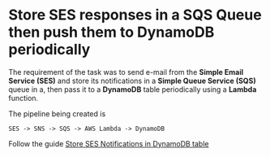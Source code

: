 # Store SES responses in a SQS Queue then push them to DynamoDB periodically

The requirement of the task was to send e-mail from the **Simple Email Service (SES)** and store its notifications in a **Simple Queue Service (SQS)** queue in a, then pass it to a **DynamoDB** table periodically using a **Lambda** function.

The pipeline being created is 
```
SES -> SNS -> SQS -> AWS Lambda -> DynamoDB
```

Follow the guide [Store SES Notifications in DynamoDB table](/Amazon%20Web%20Services/Pipeline%20to%20store%20SES%20responses%20to%20DynamoDB%20Table.md)
